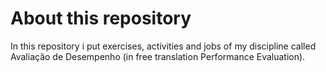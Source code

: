 # About this repository

In this repository i put exercises, activities and jobs of my discipline called Avaliação de Desempenho (in free translation Performance Evaluation).

